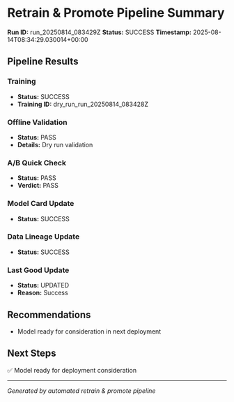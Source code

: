 # Retrain & Promote Pipeline Summary

**Run ID:** run_20250814_083429Z
**Status:** SUCCESS
**Timestamp:** 2025-08-14T08:34:29.030014+00:00

## Pipeline Results

### Training
- **Status:** SUCCESS
- **Training ID:** dry_run_run_20250814_083428Z

### Offline Validation
- **Status:** PASS
- **Details:** Dry run validation

### A/B Quick Check
- **Status:** PASS
- **Verdict:** PASS

### Model Card Update
- **Status:** SUCCESS

### Data Lineage Update
- **Status:** SUCCESS

### Last Good Update
- **Status:** UPDATED
- **Reason:** Success

## Recommendations

- Model ready for consideration in next deployment

## Next Steps

✅ Model ready for deployment consideration

---
*Generated by automated retrain & promote pipeline*
